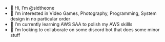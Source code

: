 - 👋 Hi, I’m @sidtheone
- 👀 I’m interested in Video Games, Photography, Programming, System design in no particular order
- 🌱 I’m currently learning AWS SAA to polish my AWS skillls
- 💞️ I’m looking to collaborate on some discord bot that does some minor stuff


<!---
sidtheone/sidtheone is a ✨ special ✨ repository because its `README.md` (this file) appears on your GitHub profile.
You can click the Preview link to take a look at your changes.
--->
